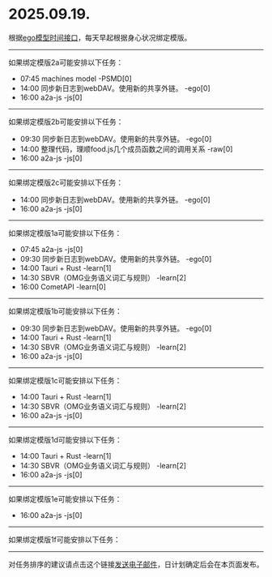 # 2025.09.19.

根据[ego模型时间接口](https://gitee.com/hyg/blog/blob/master/timeflow.md)，每天早起根据身心状况绑定模版。

---
如果绑定模版2a可能安排以下任务：

- 07:45	machines model -PSMD[0]
- 14:00	同步新日志到webDAV。使用新的共享外链。 -ego[0]
- 16:00	a2a-js -js[0]

---
如果绑定模版2b可能安排以下任务：

- 09:30	同步新日志到webDAV。使用新的共享外链。 -ego[0]
- 14:00	整理代码，理顺food.js几个成员函数之间的调用关系 -raw[0]
- 16:00	a2a-js -js[0]

---
如果绑定模版2c可能安排以下任务：

- 14:00	同步新日志到webDAV。使用新的共享外链。 -ego[0]
- 16:00	a2a-js -js[0]

---
如果绑定模版1a可能安排以下任务：

- 07:45	a2a-js -js[0]
- 09:30	同步新日志到webDAV。使用新的共享外链。 -ego[0]
- 14:00	Tauri + Rust -learn[1]
- 14:30	SBVR（OMG业务语义词汇与规则） -learn[2]
- 16:00	CometAPI -learn[0]

---
如果绑定模版1b可能安排以下任务：

- 09:30	同步新日志到webDAV。使用新的共享外链。 -ego[0]
- 14:00	Tauri + Rust -learn[1]
- 14:30	SBVR（OMG业务语义词汇与规则） -learn[2]
- 16:00	a2a-js -js[0]

---
如果绑定模版1c可能安排以下任务：

- 14:00	Tauri + Rust -learn[1]
- 14:30	SBVR（OMG业务语义词汇与规则） -learn[2]
- 16:00	a2a-js -js[0]

---
如果绑定模版1d可能安排以下任务：

- 14:00	Tauri + Rust -learn[1]
- 14:30	SBVR（OMG业务语义词汇与规则） -learn[2]
- 16:00	a2a-js -js[0]

---
如果绑定模版1e可能安排以下任务：

- 16:00	a2a-js -js[0]

---
如果绑定模版1f可能安排以下任务：


---
对任务排序的建议请点击这个链接<a href="mailto:huangyg@mars22.com?subject=关于2025.09.19.任务排序的建议&body=date: 2025.09.19.%0D%0Afile: ../../blog/release/time/d.20250919.md%0D%0A---请勿修改邮件主题及以上内容---%0D%0A">发送电子邮件</a>，日计划确定后会在本页面发布。